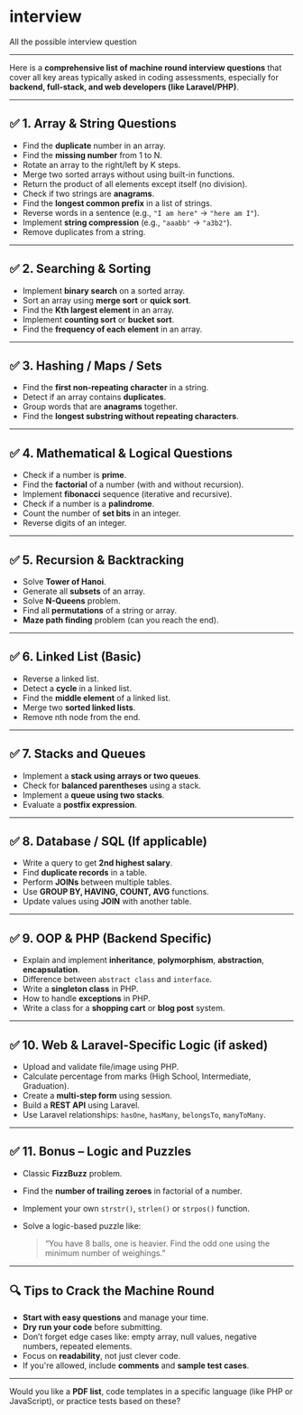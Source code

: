 # interview
All the possible interview question

---------------------------------------------------------------------------

Here is a **comprehensive list of machine round interview questions** that cover all key areas typically asked in coding assessments, especially for **backend, full-stack, and web developers (like Laravel/PHP)**.

---

## ✅ 1. **Array & String Questions**

* Find the **duplicate** number in an array.
* Find the **missing number** from 1 to N.
* Rotate an array to the right/left by K steps.
* Merge two sorted arrays without using built-in functions.
* Return the product of all elements except itself (no division).
* Check if two strings are **anagrams**.
* Find the **longest common prefix** in a list of strings.
* Reverse words in a sentence (e.g., `"I am here"` → `"here am I"`).
* Implement **string compression** (e.g., `"aaabb"` → `"a3b2"`).
* Remove duplicates from a string.

---

## ✅ 2. **Searching & Sorting**

* Implement **binary search** on a sorted array.
* Sort an array using **merge sort** or **quick sort**.
* Find the **Kth largest element** in an array.
* Implement **counting sort** or **bucket sort**.
* Find the **frequency of each element** in an array.

---

## ✅ 3. **Hashing / Maps / Sets**

* Find the **first non-repeating character** in a string.
* Detect if an array contains **duplicates**.
* Group words that are **anagrams** together.
* Find the **longest substring without repeating characters**.

---

## ✅ 4. **Mathematical & Logical Questions**

* Check if a number is **prime**.
* Find the **factorial** of a number (with and without recursion).
* Implement **fibonacci** sequence (iterative and recursive).
* Check if a number is a **palindrome**.
* Count the number of **set bits** in an integer.
* Reverse digits of an integer.

---

## ✅ 5. **Recursion & Backtracking**

* Solve **Tower of Hanoi**.
* Generate all **subsets** of an array.
* Solve **N-Queens** problem.
* Find all **permutations** of a string or array.
* **Maze path finding** problem (can you reach the end).

---

## ✅ 6. **Linked List (Basic)**

* Reverse a linked list.
* Detect a **cycle** in a linked list.
* Find the **middle element** of a linked list.
* Merge two **sorted linked lists**.
* Remove nth node from the end.

---

## ✅ 7. **Stacks and Queues**

* Implement a **stack using arrays or two queues**.
* Check for **balanced parentheses** using a stack.
* Implement a **queue using two stacks**.
* Evaluate a **postfix expression**.

---

## ✅ 8. **Database / SQL (If applicable)**

* Write a query to get **2nd highest salary**.
* Find **duplicate records** in a table.
* Perform **JOINs** between multiple tables.
* Use **GROUP BY, HAVING, COUNT, AVG** functions.
* Update values using **JOIN** with another table.

---

## ✅ 9. **OOP & PHP (Backend Specific)**

* Explain and implement **inheritance**, **polymorphism**, **abstraction**, **encapsulation**.
* Difference between `abstract class` and `interface`.
* Write a **singleton class** in PHP.
* How to handle **exceptions** in PHP.
* Write a class for a **shopping cart** or **blog post** system.

---

## ✅ 10. **Web & Laravel-Specific Logic (if asked)**

* Upload and validate file/image using PHP.
* Calculate percentage from marks (High School, Intermediate, Graduation).
* Create a **multi-step form** using session.
* Build a **REST API** using Laravel.
* Use Laravel relationships: `hasOne`, `hasMany`, `belongsTo`, `manyToMany`.

---

## ✅ 11. **Bonus – Logic and Puzzles**

* Classic **FizzBuzz** problem.
* Find the **number of trailing zeroes** in factorial of a number.
* Implement your own `strstr()`, `strlen()` or `strpos()` function.
* Solve a logic-based puzzle like:

  > “You have 8 balls, one is heavier. Find the odd one using the minimum number of weighings.”

---

## 🔍 Tips to Crack the Machine Round

* **Start with easy questions** and manage your time.
* **Dry run your code** before submitting.
* Don’t forget edge cases like: empty array, null values, negative numbers, repeated elements.
* Focus on **readability**, not just clever code.
* If you're allowed, include **comments** and **sample test cases**.

---

Would you like a **PDF list**, code templates in a specific language (like PHP or JavaScript), or practice tests based on these?

